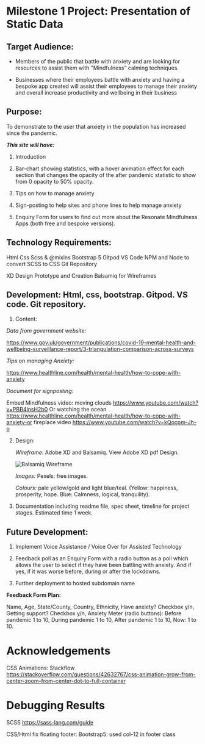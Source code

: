 # Milestone 1 Project: Presentation of Static Data

## Target Audience:

- Members of the public that battle with anxiety and are looking for resources to assist them with "Mindfulness" calming techniques.

- Businesses where their employees battle with anxiety and having a bespoke app created will assist their employees to manage their anxiety and overall increase productivity and wellbeing in their business

## Purpose: 

To demonstrate to the user that anxiety in the population has increased since the pandemic.

***This site will have:***

1. Introduction

2. Bar-chart showing statistics, with a hover animation effect for each section that changes the opacity of the after pandemic statistic to show from 0 opacity to 50% opacity.

3. Tips on how to manage anxiety

4. Sign-posting to help sites and phone lines to help manage anxiety

5. Enquiry Form for users to find out more about the Resonate Mindfulness Apps (both free and bespoke versions).



## Technology Requirements:

Html
Css
Scss & @mixins
Bootstrap 5
Gitpod
VS Code
NPM and Node to convert SCSS to CSS
Git Repository

XD Design Prototype and Creation
Balsamiq for Wireframes


## Development: Html, css, bootstrap. Gitpod. VS code. Git repository.

1. Content:

*Data from government website:*

https://www.gov.uk/government/publications/covid-19-mental-health-and-wellbeing-surveillance-report/3-triangulation-comparison-across-surveys


*Tips on managing Anxiety:* 

https://www.healthline.com/health/mental-health/how-to-cope-with-anxiety


*Document for signposting:*

Embed Mindfulness video: moving clouds https://www.youtube.com/watch?v=PBB4lnsH2b0 Or watching the ocean https://www.healthline.com/health/mental-health/how-to-cope-with-anxiety-or  fireplace video https://www.youtube.com/watch?v=kQocpm-Jh-o


2. Design: 

	*Wireframe:* Adobe XD and Balsamiq. View Adobe XD pdf Design.
		
	![Balsamiq Wireframe](https://github.com/wendybovill/milestone-project-one/blob/6c465eed1a2d48ac5ae74aa18e3a99e23818860e/documentation/wireframe-wendybovill-509620.png)
 
	*Images:* Pexels: free images.

	*Colours:* pale yellow/gold and light blue/teal. (Yellow: happiness, prosperity, hope. Blue: Calmness, logical, tranquility).


3. Documentation including readme file, spec sheet, timeline for project stages. Estimated time 1 week.


## Future Development:

1. Implement Voice Assistance / Voice Over for Assisted Technology

2. Feedback poll as an Enquiry Form with a radio button as a poll which allows the user to select if they have been battling with anxiety. And if yes, if it was worse before, during or after the lockdowns.

3. Further deployment to hosted subdomain name

**Feedback Form Plan:**

Name, Age, State/County, Country, Ethnicity, Have anxiety? Checkbox y/n, Getting support? Checkbox y/n, Anxiety Meter (radio buttons): Before pandemic 1 to 10, During pandemic 1 to 10, After pandemic 1 to 10, Now: 1 to 10.

# Acknowledgements

CSS Animations: Stackflow https://stackoverflow.com/questions/42632767/css-animation-grow-from-center-zoom-from-center-dot-to-full-container

# Debugging Results



SCSS https://sass-lang.com/guide

CSS/Html fix floating footer: Bootstrap5: used col-12 in footer class

